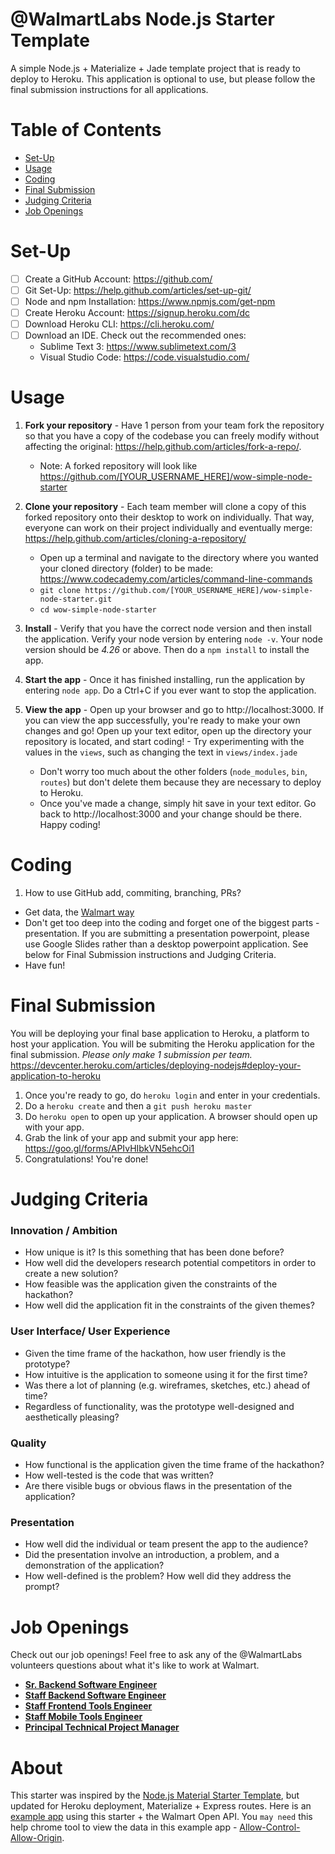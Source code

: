 @WalmartLabs Node.js Starter Template
===

A simple Node.js + Materialize + Jade template project that is ready to deploy to Heroku. This application is optional to use, but please follow the final submission instructions for all applications.

# Table of Contents
- [Set-Up](#set-up)
- [Usage](#usage)
- [Coding](#coding)
- [Final Submission](#final-submission)
- [Judging Criteria](#judging-criteria)
- [Job Openings](#job-openings)

# Set-Up
- [ ] Create a GitHub Account: https://github.com/
- [ ] Git Set-Up: https://help.github.com/articles/set-up-git/
- [ ] Node and npm Installation: https://www.npmjs.com/get-npm
- [ ] Create Heroku Account: https://signup.heroku.com/dc
- [ ] Download Heroku CLI: https://cli.heroku.com/
- [ ] Download an IDE. Check out the recommended ones: 
    - Sublime Text 3: https://www.sublimetext.com/3
    - Visual Studio Code: https://code.visualstudio.com/

# Usage
1. **Fork your repository** - Have 1 person from your team fork the repository so that you have a copy of the codebase you can freely modify without affecting the original: https://help.github.com/articles/fork-a-repo/. 
    - Note: A forked repository will look like https://github.com/[YOUR_USERNAME_HERE]/wow-simple-node-starter

2. **Clone your repository** - Each team member will clone a copy of this forked repository onto their desktop to work on individually. That way, everyone can work on their project individually and eventually merge: https://help.github.com/articles/cloning-a-repository/
    - Open up a terminal and navigate to the directory where you wanted your cloned directory (folder) to be made: https://www.codecademy.com/articles/command-line-commands
    - `git clone https://github.com/[YOUR_USERNAME_HERE]/wow-simple-node-starter.git`
    - `cd wow-simple-node-starter`

2. **Install** - Verify that you have the correct node version and then install the application. Verify your node version by entering `node -v`. Your node version should be *4.26* or above. Then do a `npm install` to install the app.
  
3. **Start the app** - Once it has finished installing, run the application by entering `node app`. Do a Ctrl+C if you ever want to stop the application.

4. **View the app** - Open up your browser and go to http://localhost:3000. If you can view the app successfully, you're ready to make your own changes and go! Open up your text editor, open up the directory your repository is located, and start coding!     - Try experimenting with the values in the `views`, such as changing the text in `views/index.jade`
    - Don't worry too much about the other folders (`node_modules`, `bin`, `routes`) but don't delete them because they are necessary to deploy to Heroku.
    - Once you've made a change, simply hit save in your text editor. Go back to http://localhost:3000 and your change should be there. Happy coding!
    
# Coding
1. How to use GitHub add, commiting, branching, PRs?
- Get data, the [Walmart way](https://developer.walmartlabs.com/)
- Don't get too deep into the coding and forget one of the biggest parts - presentation. If you are submitting a presentation powerpoint, please use Google Slides rather than a desktop powerpoint application. See below for Final Submission instructions and Judging Criteria.
- Have fun!

# Final Submission
You will be deploying your final base application to Heroku, a platform to host your application. You will be submiting the Heroku application for the final submission. *Please only make 1 submission per team.*
https://devcenter.heroku.com/articles/deploying-nodejs#deploy-your-application-to-heroku

1. Once you're ready to go, do `heroku login` and enter in your credentials.
2. Do a `heroku create` and then a `git push heroku master`
3. Do `heroku open` to open up your application. A browser should open up with your app.
4. Grab the link of your app and submit your app here: https://goo.gl/forms/APIvHIbkVN5ehcOi1
5. Congratulations! You're done!

# Judging Criteria
### Innovation / Ambition
- How unique is it? Is this something that has been done before?
- How well did the developers research potential competitors in order to create a new solution?
- How feasible was the application given the constraints of the hackathon?
- How well did the application fit in the constraints of the given themes?
### User Interface/ User Experience
- Given the time frame of the hackathon, how user friendly is the prototype?
- How intuitive is the application to someone using it for the first time?
- Was there a lot of planning (e.g. wireframes, sketches, etc.) ahead of time?
- Regardless of functionality, was the prototype well-designed and aesthetically pleasing?
### Quality
- How functional is the application given the time frame of the hackathon?
- How well-tested is the code that was written?
- Are there visible bugs or obvious flaws in the presentation of the application?
### Presentation
- How well did the individual or team present the app to the audience?
- Did the presentation involve an introduction, a problem, and a demonstration of the application?
- How well-defined is the problem? How well did they address the prompt?

# Job Openings
Check out our job openings! Feel free to ask any of the @WalmartLabs volunteers questions about what it's like to work at Walmart.
- [**Sr. Backend Software Engineer**](https://careers.walmart.com/us/jobs/816082BR-senior-backend-software-engineer-carlsbad-ca)
- [**Staff Backend Software Engineer**](https://careers.walmart.com/us/jobs/816029BR-staff-software-engineer-be-engineer-carlsbad-ca)
- [**Staff Frontend Tools Engineer**](https://careers.walmart.com/us/jobs/816064BR-staff-fe-tools-engineer-san-bruno-ca)
- [**Staff Mobile Tools Engineer**](https://careers.walmart.com/us/jobs/844209BR-staff-mobile-tools-engineer-carlsbad-ca)
- [**Principal Technical Project Manager**](https://careers.walmart.com/us/jobs/867179BR-principal-technical-project-manager-sunnyvale-ca)
 
# About
This starter was inspired by the [Node.js Material Starter Template](https://github.com/primaryobjects/Node.js-Material-Starter-Template), but updated for Heroku deployment, Materialize + Express routes.
Here is an [example app](https://wow-hackathon-example-app.herokuapp.com/) using this starter + the Walmart Open API. You `may need` this help chrome tool to view the data in this example app - [Allow-Control-Allow-Origin](https://chrome.google.com/webstore/detail/allow-control-allow-origi/nlfbmbojpeacfghkpbjhddihlkkiljbi?hl=en-US).
